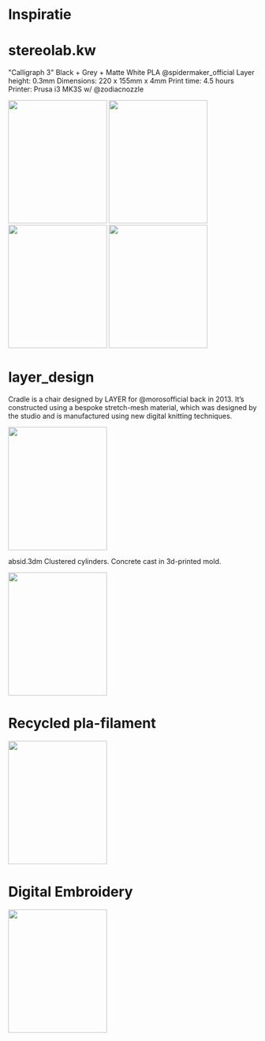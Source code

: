 # Inspiratie

# stereolab.kw
"Calligraph 3"
Black + Grey + Matte White PLA @spidermaker_official
Layer height: 0.3mm
Dimensions: 220 x 155mm x 4mm
Print time: 4.5 hours
Printer: Prusa i3 MK3S w/ @zodiacnozzle 

<img src="https://lunadieleman.github.io/fabzero-LunaDieleman/assets/a.png" width="200" height="250" />
<img src="https://lunadieleman.github.io/fabzero-LunaDieleman/assets/b.png" width="200" height="250" />
<img src="https://lunadieleman.github.io/fabzero-LunaDieleman/assets/c.png" width="200" height="250" />
<img src="https://lunadieleman.github.io/fabzero-LunaDieleman/assets/d.png" width="200" height="250" />

# layer_design

Cradle is a chair designed by LAYER for @morosofficial back in 2013. It’s constructed using a bespoke stretch-mesh material, 
which was designed by the studio and is manufactured using new digital knitting techniques.

<img src="https://lunadieleman.github.io/fabzero-LunaDieleman/assets/e.png" width="200" height="250" />

absid.3dm
Clustered cylinders. Concrete cast in 3d-printed mold.

<img src="https://lunadieleman.github.io/fabzero-LunaDieleman/assets/f.png" width="200" height="250" />

# Recycled pla-filament

<img src="https://lunadieleman.github.io/fabzero-LunaDieleman/assets/rec.png" width="200" height="250" />

# Digital Embroidery

<img src="https://lunadieleman.github.io/fabzero-LunaDieleman/assets/bor.png" width="200" height="250" />

